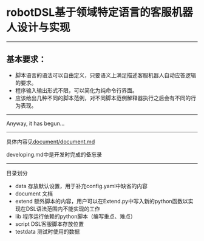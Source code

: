 # robotDSL基于领域特定语言的客服机器人设计与实现
----
## 基本要求：
- 脚本语言的语法可以自由定义，只要语义上满足描述客服机器人自动应答逻辑的要求。
- 程序输入输出形式不限，可以简化为纯命令行界面。
- 应该给出几种不同的脚本范例，对不同脚本范例解释器执行之后会有不同的行为表现。
---
Anyway, it has begun...

---
具体内容见[document/document.md](https://github.com/xyc1719/robotDSL/blob/main/document/document.md)

developing.md中是开发时完成的备忘录

---
目录划分
- data 存放默认设置，用于补充config.yaml中缺省的内容
- document 文档
- extend 额外脚本的内容，用户可以在Extend.py中写入新的python函数以实现在DSL语法范围内不能实现的工作
- lib 程序运行依赖的python脚本（编写重点、难点）
- script DSL客服脚本存放位置
- testdata 测试时使用的数据
